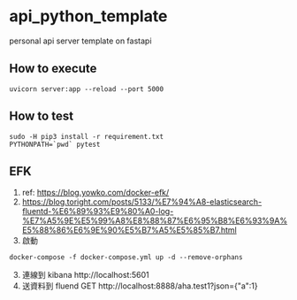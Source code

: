 # api_python_template

personal api server template on fastapi

## How to execute

```shell
uvicorn server:app --reload --port 5000
```

## How to test

```shell
sudo -H pip3 install -r requirement.txt 
PYTHONPATH=`pwd` pytest
```

## EFK

1. ref: https://blog.yowko.com/docker-efk/
2. https://blog.toright.com/posts/5133/%E7%94%A8-elasticsearch-fluentd-%E6%89%93%E9%80%A0-log-%E7%A5%9E%E5%99%A8%E8%88%87%E6%95%B8%E6%93%9A%E5%88%86%E6%9E%90%E5%B7%A5%E5%85%B7.html
2. 啟動

```shell
docker-compose -f docker-compose.yml up -d --remove-orphans
```

3. 連線到 kibana http://localhost:5601
4. 送資料到 fluend GET http://localhost:8888/aha.test1?json={"a":1}